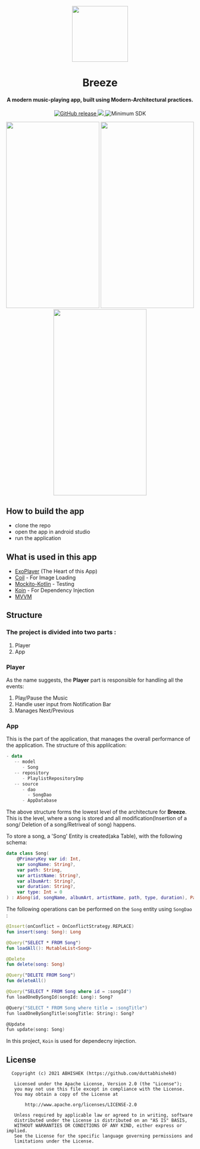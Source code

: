 <p align="center"><img src="https://user-images.githubusercontent.com/56694152/142888334-0a99ad8e-427c-45e8-91f6-38237729c3fd.png"width="150"></p>
<h1 align="center"><b>Breeze</b></h1> 
<h4 align="center">A modern music-playing app, built using Modern-Architectural practices.</h4>
<p align="center">
    <a href="https://github.com/duttabhishek0/Breeze/releases/">
        <img alt="GitHub release" src="https://img.shields.io/static/v1?label=Tag&message=v1.0.0&color=0D5AF5">
    </a>
    <a href="https://www.gnu.org/licenses/gpl-3.0">
        <img src="https://img.shields.io/badge/License-GPL%20v3-blue.svg">
    </a>
    <img alt="Minimum SDK" src="https://img.shields.io/badge/API-21%2B-32B5ED">
</p>
<p align="center">
  <img src ="https://user-images.githubusercontent.com/56694152/141653023-a9a9c279-2e01-41ff-af0a-1e5957c1b6e7.jpeg" width="250" height="500" />
  <img src ="https://user-images.githubusercontent.com/56694152/141653024-43a6eab2-411b-4fea-a910-188ef99a42fa.jpeg" width="250" height="500" />
  <img src ="https://user-images.githubusercontent.com/56694152/141653026-cd097f59-1448-47d1-ae0b-8f36f405442d.jpeg" width="250" height="500" />
  
</p>

## How to build the app
- clone the repo
- open the app in android studio
- run the application

## What is used in this app

- [ExoPlayer](https://github.com/google/ExoPlayer)  (The Heart of this App)
- [Coil](https://github.com/coil-kt/coil)   - For Image Loading
- [Mockito-Kotlin](https://github.com/mockito/mockito-kotlin) - Testing
- [Koin](https://github.com/InsertKoinIO/koin) - For Dependency Injection
- [MVVM](https://developer.android.com/jetpack/docs/guide) 

## Structure
<h3>The project is divided into two parts : </h3>

1. Player
2. App

### Player
As the name suggests, the **Player** part is responsible for handling all the events:
1. Play/Pause the Music
2. Handle user input from Notification Bar
3. Manages Next/Previous

### App
This is the part of the application, that manages the overall performance of the application. 
The structure of this applilcation:
```kotlin
- data
   -- model
      - Song
   -- repository
      - PlaylistRepositoryImp
   -- source
      - dao
        - SongDao
      - AppDatabase
```
The above structure forms the lowest level of the architecture for **Breeze**. This is the level, where a song is stored and all modification(Insertion of a song/ Deletion of a song/Retriveal of song) happens.

To store a song, a 'Song' Entity is created(aka Table), with the following schema:
```kotlin
data class Song(
    @PrimaryKey var id: Int,
    var songName: String?,
    var path: String,
    var artistName: String?,
    var albumArt: String?,
    var duration: String?,
    var type: Int = 0
) : ASong(id, songName, albumArt, artistName, path, type, duration), Parcelable
```
The following operations can be performed on the `Song` entity using `SongDao` :
```kotlin
@Insert(onConflict = OnConflictStrategy.REPLACE)
fun insert(song: Song): Long

@Query("SELECT * FROM Song")
fun loadAll(): MutableList<Song>

@Delete
fun delete(song: Song)

@Query("DELETE FROM Song")
fun deleteAll()

@Query("SELECT * FROM Song where id = :songId")
fun loadOneBySongId(songId: Long): Song?

@Query("SELECT * FROM Song where title = :songTitle")
fun loadOneBySongTitle(songTitle: String): Song?

@Update
fun update(song: Song)
```

In this project, `Koin` is used for dependecny injection. 


## License

```
  Copyright (c) 2021 ABHISHEK (https://github.com/duttabhishek0)

   Licensed under the Apache License, Version 2.0 (the "License");
   you may not use this file except in compliance with the License.
   You may obtain a copy of the License at

       http://www.apache.org/licenses/LICENSE-2.0

   Unless required by applicable law or agreed to in writing, software
   distributed under the License is distributed on an "AS IS" BASIS,
   WITHOUT WARRANTIES OR CONDITIONS OF ANY KIND, either express or implied.
   See the License for the specific language governing permissions and
   limitations under the License.
 ```
